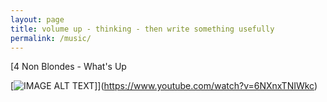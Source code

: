 ```yaml
---
layout: page
title: volume up - thinking - then write something usefully
permalink: /music/
---
```


[4 Non Blondes - What's Up 

[![IMAGE ALT TEXT](http://img.youtube.com/vi/6NXnxTNIWkc/0.jpg)]](https://www.youtube.com/watch?v=6NXnxTNIWkc)
																							